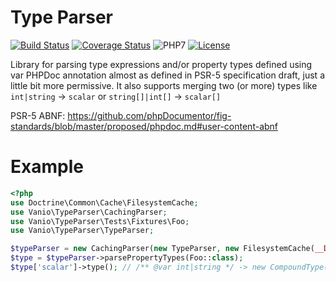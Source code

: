 # Type Parser

[![Build Status](https://travis-ci.org/vaniocz/type-parser.svg?branch=master)](https://travis-ci.org/vaniocz/type-parser)
[![Coverage Status](https://coveralls.io/repos/github/vaniocz/type-parser/badge.svg?branch=master)](https://coveralls.io/github/vaniocz/type-parser?branch=master) ![PHP7](https://img.shields.io/badge/php-7-6B7EB9.svg)
[![License](https://poser.pugx.org/vanio/type-parser/license)](https://packagist.org/packages/vanio/type-parser/blob/master/LICENSE)

Library for parsing type expressions and/or property types defined using var PHPDoc annotation almost as defined in PSR-5 specification draft, just a little bit more permissive. It also supports merging two (or more) types like `int|string` -> `scalar` or `string[]|int[]` -> `scalar[]`

PSR-5 ABNF: https://github.com/phpDocumentor/fig-standards/blob/master/proposed/phpdoc.md#user-content-abnf

# Example
```php
<?php
use Doctrine\Common\Cache\FilesystemCache;
use Vanio\TypeParser\CachingParser;
use Vanio\TypeParser\Tests\Fixtures\Foo;
use Vanio\TypeParser\TypeParser;

$typeParser = new CachingParser(new TypeParser, new FilesystemCache(__DIR__ . '/cache'));
$type = $typeParser->parsePropertyTypes(Foo::class);
$type['scalar']->type(); // /** @var int|string */ -> new CompoundType(Type::INTEGER, Type::STRING) -> new SimpleType(Type::SCALAR)
```
